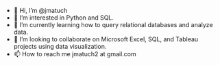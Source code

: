 - 👋 Hi, I’m @jmatuch
- 👀 I’m interested in Python and SQL.
- 🌱 I’m currently learning how to query relational databases and analyze data.
- 💞️ I’m looking to collaborate on Microsoft Excel, SQL, and Tableau projects using data visualization.
- 📫 How to reach me jmatuch2 at gmail.com

<!---
jmatuch/jmatuch is a ✨ special ✨ repository because its `README.md` (this file) appears on your GitHub profile.
You can click the Preview link to take a look at your changes.
--->
